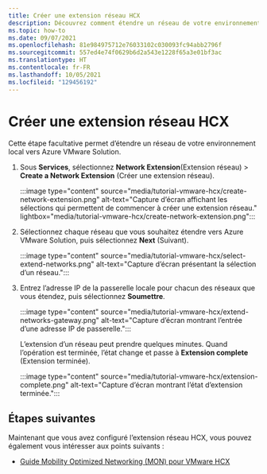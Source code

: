 ```yaml
---
title: Créer une extension réseau HCX
description: Découvrez comment étendre un réseau de votre environnement local vers Azure VMware Solution.
ms.topic: how-to
ms.date: 09/07/2021
ms.openlocfilehash: 81e984975712e76033102c030093fc94abb2796f
ms.sourcegitcommit: 557ed4e74f0629b6d2a543e1228f65a3e01bf3ac
ms.translationtype: HT
ms.contentlocale: fr-FR
ms.lasthandoff: 10/05/2021
ms.locfileid: "129456192"
---
```

# <a name="create-a-hcx-network-extension"></a>Créer une extension réseau HCX

Cette étape facultative permet d’étendre un réseau de votre environnement local vers Azure VMware Solution.

1. Sous **Services**, sélectionnez **Network Extension**(Extension réseau) > **Create a Network Extension** (Créer une extension réseau).

   :::image type="content" source="media/tutorial-vmware-hcx/create-network-extension.png" alt-text="Capture d’écran affichant les sélections qui permettent de commencer à créer une extension réseau." lightbox="media/tutorial-vmware-hcx/create-network-extension.png":::

1. Sélectionnez chaque réseau que vous souhaitez étendre vers Azure VMware Solution, puis sélectionnez **Next** (Suivant).

   :::image type="content" source="media/tutorial-vmware-hcx/select-extend-networks.png" alt-text="Capture d’écran présentant la sélection d’un réseau.":::

1. Entrez l’adresse IP de la passerelle locale pour chacun des réseaux que vous étendez, puis sélectionnez **Soumettre**.

   :::image type="content" source="media/tutorial-vmware-hcx/extend-networks-gateway.png" alt-text="Capture d’écran montrant l’entrée d’une adresse IP de passerelle.":::

   L’extension d’un réseau peut prendre quelques minutes. Quand l’opération est terminée, l’état change et passe à **Extension complete** (Extension terminée).

   :::image type="content" source="media/tutorial-vmware-hcx/extension-complete.png" alt-text="Capture d’écran montrant l’état d’extension terminée.":::

## <a name="next-steps"></a>Étapes suivantes

Maintenant que vous avez configuré l’extension réseau HCX, vous pouvez également vous intéresser aux points suivants :

- [Guide Mobility Optimized Networking (MON) pour VMware HCX](vmware-hcx-mon-guidance.md)
